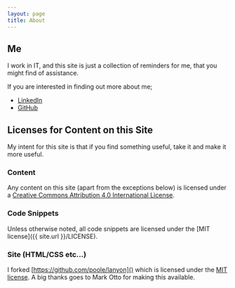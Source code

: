 ```yaml
---
layout: page
title: About
---
```


## Me
I work in IT, and this site is just a collection of reminders for me, that you might find of assistance.

If you are interested in finding out more about me;

* [LinkedIn](http://au.linkedin.com/in/timothypdevries/)
* [GitHub](https://github.com/timbodv)

## Licenses for Content on this Site
My intent for this site is that if you find something useful, take it and make it more useful.

### Content
Any content on this site (apart from the exceptions below) is licensed under a [Creative Commons Attribution 4.0 International License](http://creativecommons.org/licenses/by/4.0/).

### Code Snippets
Unless otherwise noted, all code snippets are licensed under the [MIT license]({{ site.url }}/LICENSE).

### Site (HTML/CSS etc...)
I forked [https://github.com/poole/lanyon]() which is licensed under the [MIT license](https://github.com/poole/lanyon/blob/master/LICENSE.md). A big thanks goes to Mark Otto for making this available.





